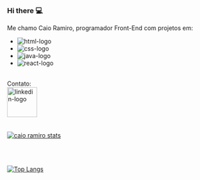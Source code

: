 ### Hi there :computer:

Me chamo Caio Ramiro, programador Front-End com projetos em:

 - <img src="https://img.shields.io/badge/HTML5-E34F26?style=for-the-badge&logo=html5&logoColor=white" alt="html-logo"/>
 - <img src="https://img.shields.io/badge/CSS3-1572B6?style=for-the-badge&logo=css3&logoColor=white" alt="css-logo"/>
 - <img src="https://img.shields.io/badge/JavaScript-F7DF1E?style=for-the-badge&logo=javascript&logoColor=black" alt="java-logo"/>
 - <img src="https://img.shields.io/badge/React-20232A?style=for-the-badge&logo=react&logoColor=61DAFB" alt="react-logo"/>
<br/>
Contato:
<br/>
<a href="https://www.linkedin.com/in/caioramirodev/">
<img src="https://img.shields.io/badge/LinkedIn-0077B5?style=for-the-badge&logo=linkedin&logoColor=white" alt="linkedin-logo" width="70px"/><a/>

<br/>
<br/>

[![caio ramiro stats](https://github-readme-stats.vercel.app/api?username=caioramirodev)](https://github.com/anuraghazra/github-readme-stats)

<br/>
<br/>

[![Top Langs](https://github-readme-stats.vercel.app/api/top-langs/?username=caioramirodev)](https://github.com/anuraghazra/github-readme-stats)
